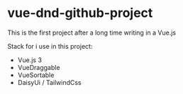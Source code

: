 # vue-dnd-github-project
This is the first project after a long time writing in a Vue.js

Stack for i use in this project:
- Vue.js 3
- VueDraggable
- VueSortable
- DaisyUi / TailwindCss
